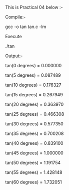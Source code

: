 This is Practical 04 below :-

Compile:- 

gcc -o tan tan.c -lm

Execute

./tan

Output:-

tan(0 degrees) = 0.000000

tan(5 degrees) = 0.087489

tan(10 degrees) = 0.176327

tan(15 degrees) = 0.267949

tan(20 degrees) = 0.363970

tan(25 degrees) = 0.466308

tan(30 degrees) = 0.577350

tan(35 degrees) = 0.700208

tan(40 degrees) = 0.839100

tan(45 degrees) = 1.000000

tan(50 degrees) = 1.191754

tan(55 degrees) = 1.428148

tan(60 degrees) = 1.732051
